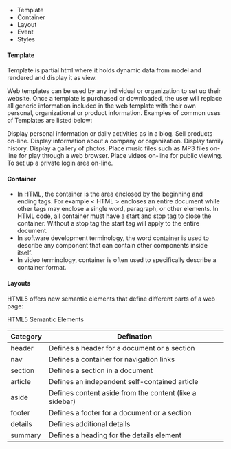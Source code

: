* Template
* Container
* Layout
* Event
* Styles

#### Template
Template is partial html where it holds dynamic data from model and rendered and display it as view.

Web templates can be used by any individual or organization to set up their website. Once a template is purchased or downloaded, the user will replace all generic information included in the web template with their own personal, organizational or product information. Examples of common uses of Templates are listed below:

Display personal information or daily activities as in a blog.
Sell products on-line.
Display information about a company or organization.
Display family history.
Display a gallery of photos.
Place music files such as MP3 files on-line for play through a web browser.
Place videos on-line for public viewing.
To set up a private login area on-line.

#### Container
* In HTML, the container is the area enclosed by the beginning and ending tags. For example < HTML > encloses an entire document while other tags may enclose a single word, paragraph, or other elements. In HTML code, all container must have a start and stop tag to close the container. Without a stop tag the start tag will apply to the entire document.
* In software development terminology, the word container is used to describe any component that can contain other components inside itself.
* In video terminology, container is often used to specifically describe a container format.

#### Layouts
HTML5 offers new semantic elements that define different parts of a web page:

HTML5 Semantic Elements	

 Category | Defination
|----| ----|
|header	|Defines a header for a document or a section|
|nav	|Defines a container for navigation links|
|section	|Defines a section in a document|
|article|	Defines an independent self-contained article|
|aside	|Defines content aside from the content (like a sidebar)|
|footer	|Defines a footer for a document or a section|
|details	|Defines additional details|
|summary	|Defines a heading for the details element|
